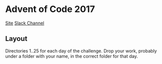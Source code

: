 # Advent of Code 2017

[Site](http://adventofcode.com/2017)
[Slack Channel](https://adventofcode2017.slack.com)

## Layout

Directories 1..25 for each day of the challenge. Drop your work, probably under a folder with your name, in the correct folder for that day.

